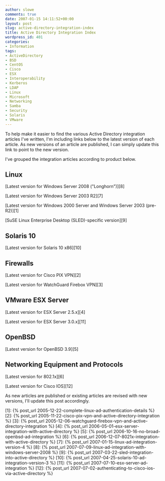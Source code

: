 ```yaml
---
author: slowe
comments: true
date: 2007-01-15 14:11:52+00:00
layout: post
slug: active-directory-integration-index
title: Active Directory Integration Index
wordpress_id: 401
categories:
- Information
tags:
- ActiveDirectory
- BSD
- CentOS
- Cisco
- ESX
- Interoperability
- Kerberos
- LDAP
- Linux
- Microsoft
- Networking
- Samba
- Security
- Solaris
- VMware
---
```


To help make it easier to find the various Active Directory integration articles I've written, I'm including links below to the latest version of each article. As new versions of an article are published, I can simply update this link to point to the new version.

I've grouped the integration articles according to product below.

## Linux

[Latest version for Windows Server 2008 ("Longhorn")][8]

[Latest version for Windows Server 2003 R2][7]

[Latest version for Windows 2000 Server and Windows Server 2003 (pre-R2)][1]

[SuSE Linux Enterprise Desktop (SLED)-specific version][9]

## Solaris 10

[Latest version for Solaris 10 x86][10]

## Firewalls

[Latest version for Cisco PIX VPN][2]

[Latest version for WatchGuard Firebox VPN][3]

## VMware ESX Server

[Latest version for ESX Server 2.5.x][4]

[Latest version for ESX Server 3.0.x][11]

## OpenBSD

[Latest version for OpenBSD 3.9][5]

## Networking Equipment and Protocols

[Latest version for 802.1x][6]

[Latest version for Cisco IOS][12]

As new articles are published or existing articles are revised with new versions, I'll update this post accordingly.

[1]: {% post_url 2005-12-22-complete-linux-ad-authentication-details %}
[2]: {% post_url 2005-11-22-cisco-pix-vpn-and-active-directory-integration %}
[3]: {% post_url 2005-12-06-watchguard-firebox-vpn-and-active-directory-integration %}
[4]: {% post_url 2006-05-01-esx-server-integration-with-active-directory %}
[5]: {% post_url 2006-10-16-no-broad-openbsd-ad-integration %}
[6]: {% post_url 2006-12-07-8021x-integration-with-active-directory %}
[7]: {% post_url 2007-01-15-linux-ad-integration-version-4 %}
[8]: {% post_url 2007-07-09-linux-ad-integration-with-windows-server-2008 %}
[9]: {% post_url 2007-03-22-sled-integration-into-active-directory %}
[10]: {% post_url 2007-04-25-solaris-10-ad-integration-version-3 %}
[11]: {% post_url 2007-07-10-esx-server-ad-integration %}
[12]: {% post_url 2007-07-02-authenticating-to-cisco-ios-via-active-directory %}

